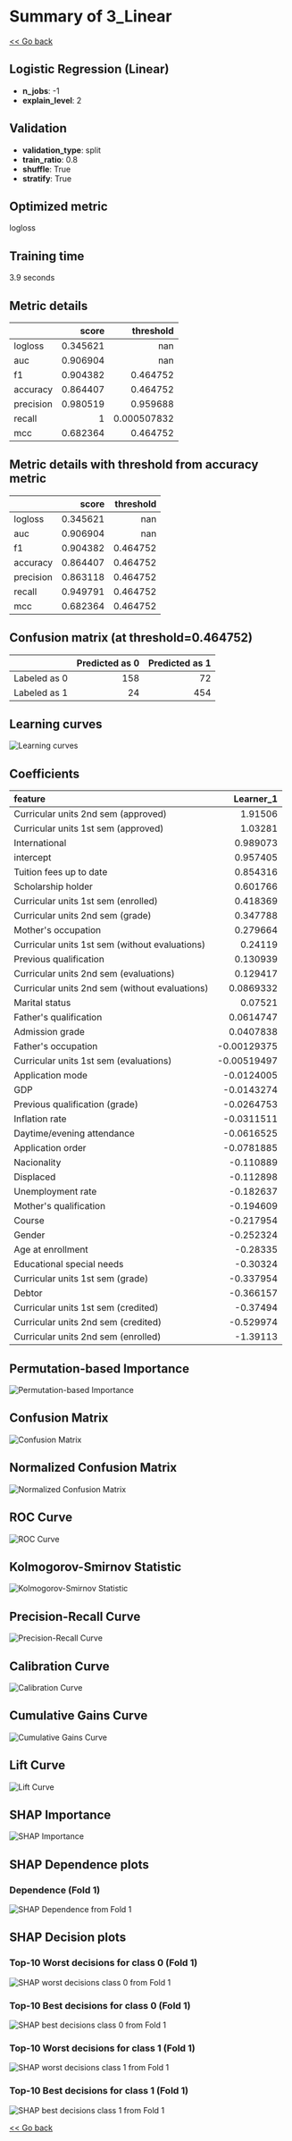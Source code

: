 # Summary of 3_Linear

[<< Go back](../README.md)


## Logistic Regression (Linear)
- **n_jobs**: -1
- **explain_level**: 2

## Validation
 - **validation_type**: split
 - **train_ratio**: 0.8
 - **shuffle**: True
 - **stratify**: True

## Optimized metric
logloss

## Training time

3.9 seconds

## Metric details
|           |    score |     threshold |
|:----------|---------:|--------------:|
| logloss   | 0.345621 | nan           |
| auc       | 0.906904 | nan           |
| f1        | 0.904382 |   0.464752    |
| accuracy  | 0.864407 |   0.464752    |
| precision | 0.980519 |   0.959688    |
| recall    | 1        |   0.000507832 |
| mcc       | 0.682364 |   0.464752    |


## Metric details with threshold from accuracy metric
|           |    score |   threshold |
|:----------|---------:|------------:|
| logloss   | 0.345621 |  nan        |
| auc       | 0.906904 |  nan        |
| f1        | 0.904382 |    0.464752 |
| accuracy  | 0.864407 |    0.464752 |
| precision | 0.863118 |    0.464752 |
| recall    | 0.949791 |    0.464752 |
| mcc       | 0.682364 |    0.464752 |


## Confusion matrix (at threshold=0.464752)
|              |   Predicted as 0 |   Predicted as 1 |
|:-------------|-----------------:|-----------------:|
| Labeled as 0 |              158 |               72 |
| Labeled as 1 |               24 |              454 |

## Learning curves
![Learning curves](learning_curves.png)

## Coefficients
| feature                                        |   Learner_1 |
|:-----------------------------------------------|------------:|
| Curricular units 2nd sem (approved)            |  1.91506    |
| Curricular units 1st sem (approved)            |  1.03281    |
| International                                  |  0.989073   |
| intercept                                      |  0.957405   |
| Tuition fees up to date                        |  0.854316   |
| Scholarship holder                             |  0.601766   |
| Curricular units 1st sem (enrolled)            |  0.418369   |
| Curricular units 2nd sem (grade)               |  0.347788   |
| Mother's occupation                            |  0.279664   |
| Curricular units 1st sem (without evaluations) |  0.24119    |
| Previous qualification                         |  0.130939   |
| Curricular units 2nd sem (evaluations)         |  0.129417   |
| Curricular units 2nd sem (without evaluations) |  0.0869332  |
| Marital status                                 |  0.07521    |
| Father's qualification                         |  0.0614747  |
| Admission grade                                |  0.0407838  |
| Father's occupation                            | -0.00129375 |
| Curricular units 1st sem (evaluations)         | -0.00519497 |
| Application mode                               | -0.0124005  |
| GDP                                            | -0.0143274  |
| Previous qualification (grade)                 | -0.0264753  |
| Inflation rate                                 | -0.0311511  |
| Daytime/evening attendance                     | -0.0616525  |
| Application order                              | -0.0781885  |
| Nacionality                                    | -0.110889   |
| Displaced                                      | -0.112898   |
| Unemployment rate                              | -0.182637   |
| Mother's qualification                         | -0.194609   |
| Course                                         | -0.217954   |
| Gender                                         | -0.252324   |
| Age at enrollment                              | -0.28335    |
| Educational special needs                      | -0.30324    |
| Curricular units 1st sem (grade)               | -0.337954   |
| Debtor                                         | -0.366157   |
| Curricular units 1st sem (credited)            | -0.37494    |
| Curricular units 2nd sem (credited)            | -0.529974   |
| Curricular units 2nd sem (enrolled)            | -1.39113    |


## Permutation-based Importance
![Permutation-based Importance](permutation_importance.png)
## Confusion Matrix

![Confusion Matrix](confusion_matrix.png)


## Normalized Confusion Matrix

![Normalized Confusion Matrix](confusion_matrix_normalized.png)


## ROC Curve

![ROC Curve](roc_curve.png)


## Kolmogorov-Smirnov Statistic

![Kolmogorov-Smirnov Statistic](ks_statistic.png)


## Precision-Recall Curve

![Precision-Recall Curve](precision_recall_curve.png)


## Calibration Curve

![Calibration Curve](calibration_curve_curve.png)


## Cumulative Gains Curve

![Cumulative Gains Curve](cumulative_gains_curve.png)


## Lift Curve

![Lift Curve](lift_curve.png)



## SHAP Importance
![SHAP Importance](shap_importance.png)

## SHAP Dependence plots

### Dependence (Fold 1)
![SHAP Dependence from Fold 1](learner_fold_0_shap_dependence.png)

## SHAP Decision plots

### Top-10 Worst decisions for class 0 (Fold 1)
![SHAP worst decisions class 0 from Fold 1](learner_fold_0_shap_class_0_worst_decisions.png)
### Top-10 Best decisions for class 0 (Fold 1)
![SHAP best decisions class 0 from Fold 1](learner_fold_0_shap_class_0_best_decisions.png)
### Top-10 Worst decisions for class 1 (Fold 1)
![SHAP worst decisions class 1 from Fold 1](learner_fold_0_shap_class_1_worst_decisions.png)
### Top-10 Best decisions for class 1 (Fold 1)
![SHAP best decisions class 1 from Fold 1](learner_fold_0_shap_class_1_best_decisions.png)

[<< Go back](../README.md)
